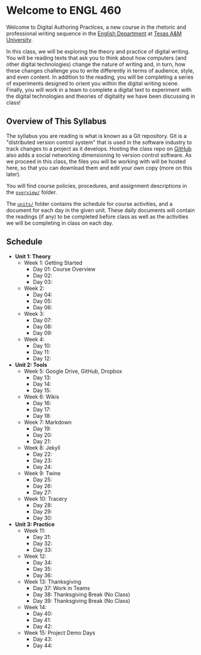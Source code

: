 # Welcome to ENGL 460

Welcome to Digital Authoring Practices, a new course in the rhetoric and professional writing sequence in the [English Department](https://english.tamu.edu) at [Texas A&M University](https://www.tamu.edu).

In this class, we will be exploring the theory and practice of digital writing. You will be reading texts that ask you to think about how computers (and other digital technologies) change the nature of writing and, in turn, how these changes challenge you to write differently in terms of audience, style, and even content. In addition to the reading, you will be completing a series of experiments designed to orient you within the digital writing scene. Finally, you will work in a team to complete a digital text to experiment with the digital technologies and theories of digitality we have been discussing in class!

## Overview of This Syllabus

The syllabus you are reading is what is known as a Git repository. Git is a "distributed version control system" that is used in the software industry to track changes to a project as it develops. Hosting the class repo on [GitHub](https://github.com) also adds a social networking dimensioning to version control software. As we proceed in this class, the files you will be working with will be hosted here, so that you can download them and edit your own copy (more on this later).

You will find course policies, procedures, and assignment descriptions in the [`overview/`](overview/) folder.

The [`units/`](units/) folder contains the schedule for course activities, and a document for each day in the given unit. These daily documents will contain the readings (if any) to be completed before class as well as the activities we will be completing in class on each day.

## Schedule

* **Unit 1: Theory**
	* Week 1: Getting Started
		* Day 01: Course Overview
		* Day 02: 
		* Day 03: 
	* Week 2: 
		* Day 04: 
		* Day 05: 
		* Day 06: 
	* Week 3: 
		* Day 07: 
		* Day 08: 
		* Day 09:
	* Week 4: 
		* Day 10: 
		* Day 11: 
		* Day 12: 
* **Unit 2: Tools**
	* Week 5: Google Drive, GitHub, Dropbox
		* Day 13: 
		* Day 14: 
		* Day 15: 
	* Week 6: Wikis
		* Day 16: 
		* Day 17: 
		* Day 18: 
	* Week 7: Markdown
		* Day 19: 
		* Day 20: 
		* Day 21: 
	* Week 8: Jekyll
		* Day 22: 
		* Day 23: 
		* Day 24: 
	* Week 9: Twine
		* Day 25: 
		* Day 26: 
		* Day 27: 
	* Week 10: Tracery
		* Day 28: 
		* Day 29: 
		* Day 30: 
* **Unit 3: Practice**
	* Week 11: 
		* Day 31: 
		* Day 32: 
		* Day 33: 
	* Week 12:
		* Day 34: 
		* Day 35: 
		* Day 36: 
	* Week 13: Thanksgiving
		* Day 37: Work in Teams
		* Day 38: Thanksgiving Break (No Class)
		* Day 39: Thanksgiving Break (No Class)
	* Week 14:
		* Day 40: 
		* Day 41: 
		* Day 42: 
	* Week 15: Project Demo Days
		* Day 43: 
		* Day 44: 